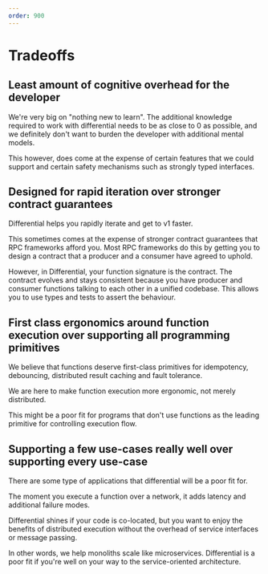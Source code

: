 ```yaml
---
order: 900
---
```


# Tradeoffs

## Least amount of cognitive overhead for the developer

We're very big on "nothing new to learn". The additional knowledge required to work with differential needs to be as close to 0 as possible, and we definitely don't want to burden the developer with additional mental models.

This however, does come at the expense of certain features that we could support and certain safety mechanisms such as strongly typed interfaces.

## Designed for rapid iteration over stronger contract guarantees

Differential helps you rapidly iterate and get to v1 faster.

This sometimes comes at the expense of stronger contract guarantees that RPC frameworks afford you. Most RPC frameworks do this by getting you to design a contract that a producer and a consumer have agreed to uphold.

However, in Differential, your function signature is the contract. The contract evolves and stays consistent because you have producer and consumer functions talking to each other in a unified codebase. This allows you to use types and tests to assert the behaviour.

## First class ergonomics around function execution over supporting all programming primitives

We believe that functions deserve first-class primitives for idempotency, debouncing, distributed result caching and fault tolerance.

We are here to make function execution more ergonomic, not merely distributed.

This might be a poor fit for programs that don't use functions as the leading primitive for controlling execution flow.

## Supporting a few use-cases really well over supporting every use-case

There are some type of applications that differential will be a poor fit for. 

The moment you execute a function over a network, it adds latency and additional failure modes.

Differential shines if your code is co-located, but you want to enjoy the benefits of distributed execution without the overhead of service interfaces or message passing.

In other words, we help monoliths scale like microservices. Differential is a poor fit if you're well on your way to the service-oriented architecture.